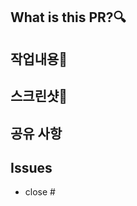 ## What is this PR?🔍
<!-- PR을 설명해주세요 -->
<!-- 🤷‍♀️어떤 역할을 하나요? 왜 만들었나요? -->




<!----------------------------------------------------------------------------------------->  

## 작업내용📑
<!-- 작업내용에 대한 설명을 작성해주세요 -->




<!----------------------------------------------------------------------------------------->

## 스크린샷📸
<!-- 스크린 샷을 함께 첨부해주세요 -->




<!----------------------------------------------------------------------------------------->

## 공유 사항
<!-- 팀원들에게 공유할 만한 사항이 있다면 작성해주세요. -->




<!----------------------------------------------------------------------------------------->

## Issues
<!-- 관련된 이슈번호 할당 -->
- close #